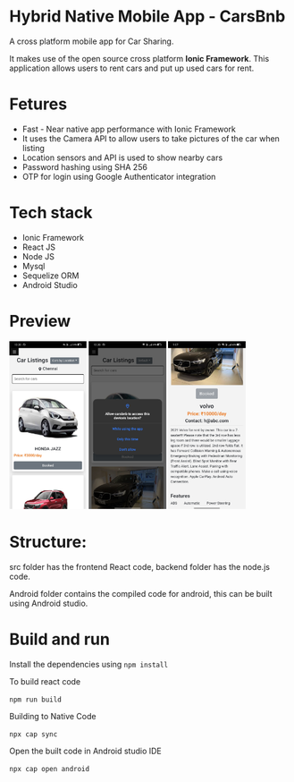 # Hybrid Native Mobile App - CarsBnb

A cross platform mobile app for Car Sharing. 

It makes use
of the open source cross platform <b>Ionic Framework</b>. This application allows
users to rent cars and put up used cars for rent.

# Fetures
<ul>
<li>Fast - Near native app performance with Ionic Framework </li>
<li>It uses the Camera API to allow users to take pictures of the car when listing</li>
<li>Location sensors and API is used to show nearby cars</li>
<li>Password hashing using SHA 256</li>
<li> OTP for login using Google Authenticator integration </li>
</ul>

# Tech stack
<ul>
  <li>Ionic Framework</li>
  <li>React JS</li>
  <li>Node JS</li>
  <li>Mysql</li>
  <li>Sequelize ORM</li>
  <li>Android Studio</li>
 </ul>

 # Preview
<img height="300" src="https://github.com/harishankar0301/mobile-app-carsbnb/blob/master/images/car-listing.jpg"></img>
<img height="300" src="https://github.com/harishankar0301/mobile-app-carsbnb/blob/master/images/location.jpg"></img>
<img height="300" src="https://github.com/harishankar0301/mobile-app-carsbnb/blob/master/images/details-page.jpg"></img>

 
 # Structure:
src folder has the frontend React code, backend folder has the node.js code.

Android folder contains the compiled code for android, this can be built using Android studio.

# Build and run

Install the dependencies using 
`npm install`

To build react code

`npm run build`

Building to Native Code

`npx cap sync`

Open the built code in Android studio IDE

`npx cap open android`


